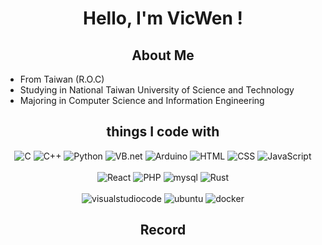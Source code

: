 <h1 align="center">
    <p>Hello, I'm VicWen !</p>
</h1>

<h2 align="center">About Me</h2>

<ul>
    <li>From Taiwan (R.O.C)</li>
    <li>Studying in National Taiwan University of Science and Technology</li>
    <li>Majoring in Computer Science and Information Engineering</li>
</ul>

<h2 align="center">things I code with</h2>

<p align="center">
    <img src="https://img.shields.io/badge/-C-A8B9CC?logo=c&logoColor=white&style=for-the-badge" alt="C">
    <img src="https://img.shields.io/badge/-C%2B%2B-00599C?logo=C%2B%2B&logoColor=white&style=for-the-badge" alt="C++">
    <img src="https://img.shields.io/badge/-python-3776AB?logo=python&logoColor=white&style=for-the-badge" alt="Python">
    <img src="https://img.shields.io/badge/-VB.net-512BD4?logo=.net&logoColor=white&style=for-the-badge" alt="VB.net">
    <img src="https://img.shields.io/badge/-arduino-00979D?logo=arduino&logoColor=white&style=for-the-badge" alt="Arduino">
    <img src="https://img.shields.io/badge/-html-E34F26?logo=html5&logoColor=white&style=for-the-badge" alt="HTML">
    <img src="https://img.shields.io/badge/-css-1572B6?logo=CSS3&logoColor=white&style=for-the-badge" alt="CSS">
    <img src="https://img.shields.io/badge/-javascript-F7DF1E?logo=javascript&logoColor=white&style=for-the-badge" alt="JavaScript">
    <br><br>
    <img src="https://img.shields.io/badge/-react-61DAFB?logo=react&logoColor=black&style=for-the-badge" alt="React">
    <img src="https://img.shields.io/badge/-php-777BB4?logo=php&logoColor=white&style=for-the-badge" alt="PHP">
    <img src="https://img.shields.io/badge/-mysql-4479A1?logo=mysql&logoColor=white&style=for-the-badge" alt="mysql">
    <img src="https://img.shields.io/badge/-rust-000000?logo=rust&logoColor=white&style=for-the-badge" alt="Rust">
    <br><br>
    <img src="https://img.shields.io/badge/-visual studio code-007ACC?logo=visualstudiocode&logoColor=white&style=for-the-badge" alt="visualstudiocode">
    <img src="https://img.shields.io/badge/-ubuntu-E95420?logo=ubuntu&logoColor=white&style=for-the-badge" alt="ubuntu">
    <img src="https://img.shields.io/badge/-docker-2496ED?logo=docker&logoColor=white&style=for-the-badge" alt="docker">
    
<h2 align="center">Record</h2>
<p align="center">
    <img src="https://github-readme-streak-stats.herokuapp.com/?user=viiccwen&theme=nightowl" alt="">
    <br>
    <img src="http://github-profile-summary-cards.vercel.app/api/cards/profile-details?username=viiccwen&theme=tokyonight" alt="">
    <img src="http://github-profile-summary-cards.vercel.app/api/cards/stats?username=viiccwen&theme=tokyonight" alt="">
    <img src="http://github-profile-summary-cards.vercel.app/api/cards/productive-time?username=viiccwen&theme=tokyonight&utcOffset=8" alt="">
</p>
